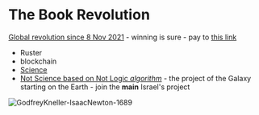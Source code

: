 # The Book Revolution

[Global revolution since 8 Nov 2021](https://science.vporton.name/2021/11/10/a-single-math-studybook-not-published-global-revolution-started-8-nov-2021/) - winning is sure - pay to [this link](https://my.israelgives.org/en/join/GlobalRevolution)

* Ruster
* blockchain
* [Science](https://science.vporton.name)
* [Not Science based on Not Logic _algorithm_](https://science.vporton.name/2021/11/10/a-single-math-studybook-not-published-global-revolution-started-8-nov-2021/) - the project of the Galaxy starting on the Earth - join the **main** Israel's project

![GodfreyKneller-IsaacNewton-1689](https://user-images.githubusercontent.com/2900574/141319631-29d516e9-4c21-48b5-8cde-9ccd431223b2.jpg)
